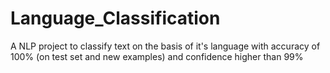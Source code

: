 # Language_Classification
A NLP project to classify text on the basis of it's language with accuracy of 100% (on test set and new examples) and confidence higher than 99%
